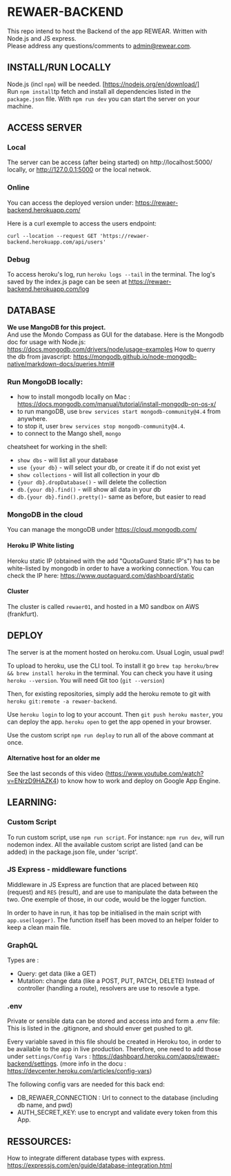 # REWAER-BACKEND

This repo intend to host the Backend of the app REWEAR. Written with Node.js and JS express. </br>
Please address any questions/comments to admin@rewear.com.

## INSTALL/RUN LOCALLY

Node.js (incl `npm`) will be needed. [https://nodejs.org/en/download/]</br>
Run `npm install`tp fetch and install all dependencies listed in the `package.json` file.
With `npm run dev` you can start the server on your machine.

## ACCESS SERVER

### Local

The server can be access (after being started) on http://localhost:5000/ locally, or http://127.0.0.1:5000 or the local netwok.

### Online

You can access the deployed version under: https://rewaer-backend.herokuapp.com/

Here is a curl exemple to access the users endpoint:

```
curl --location --request GET 'https://rewaer-backend.herokuapp.com/api/users'
```

### Debug

To access heroku's log, run `heroku logs --tail` in the terminal.
The log's saved by the index.js page can be seen at https://rewaer-backend.herokuapp.com/log

## DATABASE

**We use MangoDB for this project.** </br>
And use the Mondo Compass as GUI for the database.
Here is the Mongodb doc for usage with Node.js: https://docs.mongodb.com/drivers/node/usage-examples
How to querry the db from javascript: https://mongodb.github.io/node-mongodb-native/markdown-docs/queries.html#

### Run MongoDB locally:

- how to install mongodb locally on Mac : https://docs.mongodb.com/manual/tutorial/install-mongodb-on-os-x/
- to run mangoDB, use `brew services start mongodb-community@4.4` from anywhere.
- to stop it, user `brew services stop mongodb-community@4.4`.
- to connect to the Mango shell, `mongo`

cheatsheet for working in the shell:

- `show dbs` - will list all your database
- `use {your db}` - will select your db, or create it if do not exist yet
- `show collections` - will list all collection in your db
- `{your db}.dropDatabase()` - will delete the collection
- `db.{your db}.find()` - will show all data in your db
- `db.{your db}.find().pretty()`- same as before, but easier to read

### MongoDB in the cloud

You can manage the mongoDB under https://cloud.mongodb.com/

#### Heroku IP White listing

Heroku static IP (obtained with the add "QuotaGuard Static IP's") has to be white-listed by mongodb in order to have a working connection. You can check the IP here: https://www.quotaguard.com/dashboard/static

#### Cluster

The cluster is called `rewaer01`, and hosted in a M0 sandbox on AWS (frankfurt).

## DEPLOY

The server is at the moment hosted on heroku.com. Usual Login, usual pwd!</br>

To upload to heroku, use the CLI tool. To install it go `brew tap heroku/brew && brew install heroku` in the terminal. You can check you have it using `heroku --version`. You will need Git too (`git --version`)</br>

Then, for existing repositories, simply add the heroku remote to git with `heroku git:remote -a rewaer-backend`.

Use `heroku login` to log to your account. Then `git push heroku master`, you can deploy the app. `heroku open` to get the app opened in your browser.

Use the custom script `npm run deploy` to run all of the above commant at once.

#### Alternative host for an older me

See the last seconds of this video (https://www.youtube.com/watch?v=ENrzD9HAZK4) to know how to work and deploy on Google App Engine.

## LEARNING:

### Custom Script

To run custom script, use `npm run script`. For instance: `npm run dev`, will run nodemon index. All the available custom script are listed (and can be added) in the package.json file, under 'script'.

### JS Express - middleware functions

Middleware in JS Express are function that are placed between `REQ` (request) and `RES` (result), and are use to manipulate the data between the two. One exemple of those, in our code, would be the logger function.

In order to have in run, it has top be initialised in the main script with `app.use(logger)`. The function itself has been moved to an helper folder to keep a clean main file.

### GraphQL

Types are :

- Query: get data (like a GET)
- Mutation: change data (like a POST, PUT, PATCH, DELETE)
  Instead of controller (handling a route), resolvers are use to resovle a type.

### .env

Private or sensible data can be stored and access into and form a .env file: This is listed in the .gitignore, and should enver get pushed to git.

Every variable saved in this file should be created in Heroku too, in order to be available to the app in live production. Therefore, one need to add those under `settings/Config Vars` : https://dashboard.heroku.com/apps/rewaer-backend/settings. (more info in the docu : https://devcenter.heroku.com/articles/config-vars)

The following config vars are needed for this back end:

- DB_REWAER_CONNECTION : Url to connect to the database (including db name, and pwd)
- AUTH_SECRET_KEY: use to encrypt and validate every token from this App.

## RESSOURCES:

How to integrate different database types with express.
https://expressjs.com/en/guide/database-integration.html </br>
